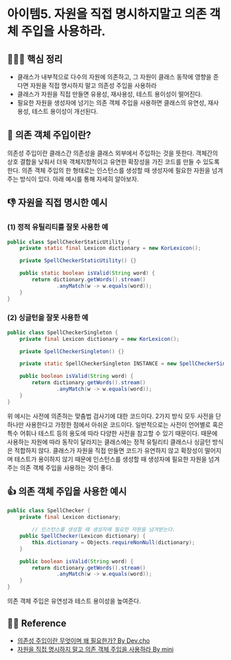 # 아이템5. 자원을 직접 명시하지말고 의존 객체 주입을 사용하라.

## 🙆🏻‍♀️ 핵심 정리
> 
- 클래스가 내부적으로 다수의 자원에 의존하고, 그 자원이 클래스 동작에 영향을 준다면 자원을 직접 명시하지 말고 의존성 주입을 사용하라
- 클래스가 자원을 직접 만들면 유용성, 재사용성, 테스트 용이성이 떨어진다. 
- 필요한 자원을 생성자에 넘기는 의존 객체 주입을 사용하면 클래스의 유연성, 재사용성, 테스트 용이성이 개선된다.

## 🤔 의존 객체 주입이란?
의존성 주입이란 클래스간 의존성을 클래스 외부에서 주입하는 것을 뜻한다. 
객체간의 상호 결합을 낮춰서 더욱 객체지향적이고 유연한 확장성을 가진 코드를 만들 수 있도록 한다.
의존 객체 주입의 한 형태로는 인스턴스를 생성할 때 생성자에 필요한 자원을 넘겨주는 방식이 있다.
아래 예시를 통해 자세히 알아보자.

## 👎 자원을 직접 명시한 예시
### (1) 정적 유틸리티를 잘못 사용한 예
~~~java
public class SpellCheckerStaticUtility {
    private static final Lexicon dictionary = new KorLexicon();

    private SpellCheckerStaticUtility() {}

    public static boolean isValid(String word) {
        return dictionary.getWords().stream()
                .anyMatch(w -> w.equals(word));
    }
}
~~~

### (2) 싱글턴을 잘못 사용한 예
~~~java
public class SpellCheckerSingleton {
    private final Lexicon dictionary = new KorLexicon();

    private SpellCheckerSingleton() {}

    private static SpellCheckerSingleton INSTANCE = new SpellCheckerSingleton();

    public boolean isValid(String word) {
        return dictionary.getWords().stream()
                .anyMatch(w -> w.equals(word));
    }
}
~~~

위 에시는 사전에 의존하는 맞춤법 검사기에 대한 코드이다. 2가지 방식 모두 사전을 단 하나만 사용한다고 가정한 점에서 아쉬운 코드이다. 일반적으로는 사전이 언어별로 혹은 특수 어휘나 테스트 등의 용도에 따라 다양한 사전을 참고할 수 있기 때문이다. 때문에 사용하는 자원에 따라 동작이 달라지는 클래스에는 정적 유틸리티 클래스나 싱글턴 방식은 적합하지 않다.
클래스가 자원을 직접 만들면 코드가 유연하지 않고 확장성이 떨어지며 테스트가 용이하지 않기 때문에 인스턴스를 생성할 때 생성자에 필요한 자원을 넘겨주는 의존 객체 주입을 사용하는 것이 좋다.


## 👍 의존 객체 주입을 사용한 예시

~~~java
public class SpellChecker {
    private final Lexicon dictionary;

		// 인스턴스를 생성할 때 생성자에 필요한 자원을 넘겨받는다.
    public SpellChecker(Lexicon dictionary) {
        this.dictionary = Objects.requireNonNull(dictionary);
    }

    public boolean isValid(String word) {
        return dictionary.getWords().stream()
                .anyMatch(w -> w.equals(word));
    }
}
~~~

의존 객체 주입은 유연성과 테스트 용이성을 높여준다.

## 👼🏻 Reference

- [의존성 주입이란 무엇이며 왜 필요한가? By Dev.cho](https://kotlinworld.com/64#%EC%A-%BC%EC%-E%--%EC%-D%B-%EB%-E%--%--%EB%AC%B-%EC%--%--%EC%-D%B-%EB%A-%B-%--%EC%--%-C%--%ED%--%--%EC%-A%--%ED%--%A-%EA%B-%-C%-F)
- [자원을 직접 명시하지 말고 의존 객체 주입을 사용하라 By mini](https://blog.riyenas.dev/effective_java_reusing_object/)
